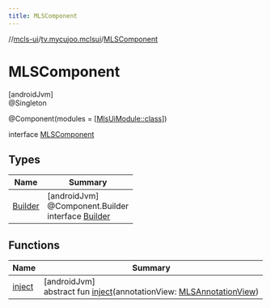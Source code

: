 ```yaml
---
title: MLSComponent
---
```

//[mcls-ui](../../../index.html)/[tv.mycujoo.mclsui](../index.html)/[MLSComponent](index.html)



# MLSComponent



[androidJvm]\
@Singleton



@Component(modules = [[MlsUiModule::class](../-mls-ui-module/index.html)])



interface [MLSComponent](index.html)



## Types


| Name | Summary |
|---|---|
| [Builder](-builder/index.html) | [androidJvm]<br>@Component.Builder<br>interface [Builder](-builder/index.html) |


## Functions


| Name | Summary |
|---|---|
| [inject](inject.html) | [androidJvm]<br>abstract fun [inject](inject.html)(annotationView: [MLSAnnotationView](../-m-l-s-annotation-view/index.html)) |

